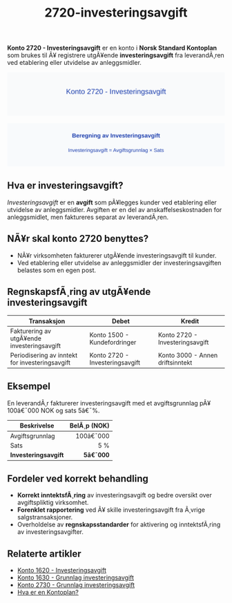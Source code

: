 ﻿---
title: "2720-investeringsavgift"
meta_title: "2720-investeringsavgift"
meta_description: "**Konto 2720 - Investeringsavgift** er en konto i **Norsk Standard Kontoplan** som brukes til Ã¥ registrere utgÃ¥ende **investeringsavgift** fra leverandÃ¸ren v..."
slug: 2720-investeringsavgift
type: blog
layout: pages/single
---

**Konto 2720 - Investeringsavgift** er en konto i **Norsk Standard Kontoplan** som brukes til Ã¥ registrere utgÃ¥ende **investeringsavgift** fra leverandÃ¸ren ved etablering eller utvidelse av anleggsmidler.

![Illustrasjon av konto 2720 Investeringsavgift](2720-investeringsavgift-image.svg)

![Beregning av Investeringsavgift](2720-investeringsavgift-beregning.svg)

## Hva er investeringsavgift?

*Investeringsavgift* er en **avgift** som pÃ¥legges kunder ved etablering eller utvidelse av anleggsmidler. Avgiften er en del av anskaffelseskostnaden for anleggsmidlet, men faktureres separat av leverandÃ¸ren.

## NÃ¥r skal konto 2720 benyttes?

* NÃ¥r virksomheten fakturerer utgÃ¥ende investeringsavgift til kunder.
* Ved etablering eller utvidelse av anleggsmidler der investeringsavgiften belastes som en egen post.

## RegnskapsfÃ¸ring av utgÃ¥ende investeringsavgift

| Transaksjon                                  | Debet                                       | Kredit                                |
|----------------------------------------------|---------------------------------------------|---------------------------------------|
| Fakturering av utgÃ¥ende investeringsavgift   | Konto 1500 - Kundefordringer                | Konto 2720 - Investeringsavgift       |
| Periodisering av inntekt for investeringsavgift | Konto 2720 - Investeringsavgift            | Konto 3000 - Annen driftsinntekt      |

## Eksempel

En leverandÃ¸r fakturerer investeringsavgift med et avgiftsgrunnlag pÃ¥ 100â€¯000 NOK og sats 5â€¯%.

| Beskrivelse           | BelÃ¸p (NOK)    |
|-----------------------|---------------:|
| Avgiftsgrunnlag       |        100â€¯000 |
| Sats                  | 5 %            |
| **Investeringsavgift** | **5â€¯000**     |

## Fordeler ved korrekt behandling

* **Korrekt inntektsfÃ¸ring** av investeringsavgift og bedre oversikt over avgiftspliktig virksomhet.
* **Forenklet rapportering** ved Ã¥ skille investeringsavgift fra Ã¸vrige salgstransaksjoner.
* Overholdelse av **regnskapsstandarder** for aktivering og inntektsfÃ¸ring av investeringsavgifter.

## Relaterte artikler

* [Konto 1620 - Investeringsavgift](/blogs/kontoplan/1620-investeringsavgift "Konto 1620 - Investeringsavgift")
* [Konto 1630 - Grunnlag investeringsavgift](/blogs/kontoplan/1630-grunnlag-investeringsavgift "Konto 1630 - Grunnlag investeringsavgift")
* [Konto 2730 - Grunnlag investeringsavgift](/blogs/kontoplan/2730-grunnlag-investeringsavgift "Konto 2730 - Grunnlag investeringsavgift")
* [Hva er en Kontoplan?](/blogs/regnskap/hva-er-kontoplan "Hva er en Kontoplan? Komplett Guide til Kontoplaner i Norsk Regnskap")
